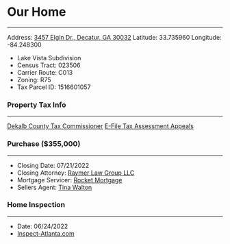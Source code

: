 # Our Home
---
Address: [3457 Elgin Dr., Decatur, GA 30032](https://www.google.com/maps/place/3457+Elgin+Dr,+Decatur,+GA+30032/@33.7360669,-84.2482735,17z/data=!3m1!4b1!4m6!3m5!1s0x88f5aa3deffb1f63:0xdd744c97ea250ef5!8m2!3d33.7360669!4d-84.2482735!16s%2Fg%2F11kpjzq0bp?entry=ttu)
Latitude: 33.735960
Longitude: -84.248300

- Lake Vista Subdivision
- Census Tract: 023506
- Carrier Route: C013
- Zoning: R75
- Tax Parcel ID: 1516601057

### Property Tax Info
---
[Dekalb County Tax Commissioner](https://taxcommissioner.dekalbcountyga.gov/TaxCommissioner/TCDisplay.asp?PARID=15%20166%2001%20057)
[E-File Tax Assessment Appeals](https://efile.dekalbcountyga.gov/)


### Purchase ($355,000)
---
- Closing Date: 07/21/2022
- Closing Attorney: [Raymer Law Group LLC](https://www.raymerlawgroup.com/)
- Mortgage Servicer: [Rocket Mortgage](https://rocketmortgage.com)
- Sellers Agent: [Tina Walton](mailto:tina.walton@metrobrokers.com) 

### Home Inspection
---
- Date: 06/24/2022
- [Inspect-Atlanta.com](https://Inspect-Atlanta.com)
